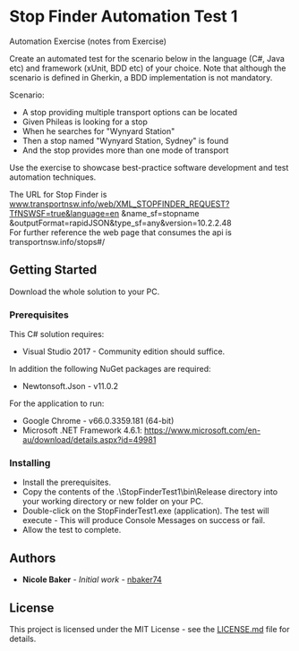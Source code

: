 # Stop Finder Automation Test 1

Automation Exercise (notes from Exercise)

Create an automated test for the scenario below in the language (C#, Java etc) and framework (xUnit, BDD etc) of your choice. Note that although the scenario is defined in Gherkin, a BDD implementation is not mandatory. 
 
Scenario: 
- A stop providing multiple transport options can be located
- Given Phileas is looking for a stop
- When he searches for "Wynyard Station"
- Then a stop named "Wynyard Station, Sydney" is found
- And the stop provides more than one mode of transport
 
Use the exercise to showcase best-practice software development and test automation techniques.  
 
The URL for Stop Finder is www.transportnsw.info/web/XML_STOPFINDER_REQUEST?TfNSWSF=true&language=en &name_sf=​stopname​&outputFormat=rapidJSON&type_sf=any&version=10.2.2.48  
 For further reference the web page that consumes the api is transportnsw.info/stops#/

## Getting Started

Download the whole solution to your PC.

### Prerequisites

This C# solution requires:
- Visual Studio 2017 - Community edition should suffice.

In addition the following NuGet packages are required:
- Newtonsoft.Json - v11.0.2

For the application to run:
- Google Chrome - v66.0.3359.181 (64-bit)
- Microsoft .NET Framework 4.6.1: https://www.microsoft.com/en-au/download/details.aspx?id=49981

### Installing

- Install the prerequisites.
- Copy the contents of the .\StopFinderTest1\bin\Release directory into your working directory or new folder on your PC. 
- Double-click on the StopFinderTest1.exe (application).  The test will execute - This will produce Console Messages on success or fail.
- Allow the test to complete.

## Authors

* **Nicole Baker** - *Initial work* - [nbaker74](https://github.com/nbaker74)

## License

This project is licensed under the MIT License - see the [LICENSE.md](LICENSE.md) file for details.


